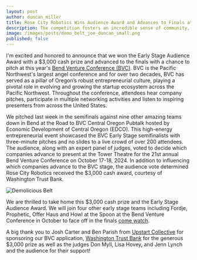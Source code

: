 ```yaml
---
layout: post
author: duncan_miller
title: Rose City Robotics Wins Audience Award and Advances to Finals at Bend Venture Conference
description: The competition fosters an incredible sense of community, where early-stage teams can network, share ideas, and gain valuable feedback
image: /images/posts/demo_belt_joe_duncan_small.png
published: false
---
```


I'm excited and honored to announce that we won the Early Stage Audience Award with a $3,000 cash prize and advanced to the finals with a chance to pitch at this year's [Bend Venture Conference (BVC)](https://www.bendvc.com/). BVC is the Pacific Northwest's largest angel conference and for over two decades, BVC has served as a pillar of Oregon’s robust entrepreneurial culture, playing a pivotal role in evolving and growing the startup ecosystem across the Pacific Northwest. Throughout the conference, attendees hear company pitches, participate in multiple networking activities and listen to inspiring presenters from across the United States.

We pitched last week in the semifinals against nine other amazing teams down in Bend at the Road to BVC Central Oregon Pubtalk hosted by Economic Development of Central Oregon (EDCO). This high-energy entrepreneurial event showcased the BVC Early Stage semifinalists with three-minute pitches and no slides to a live crowd of over 200 attendees. The audience, along with an expert panel of judges, voted to decide which companies advance to present at the Tower Theatre for the 21st annual Bend Venture Conference on October 17-18, 2024. In addition to influencing which companies advance to the BVC stage, the audience vote determined Rose City Robotics received the $3,000 cash award, courtesy of Washington Trust Bank.

![Demolicious Belt](/images/posts/demo_belt_small.jpeg)

We are thrilled to take home this $3,000 cash prize and the Early Stage Audience Award. We will join four other early stage teams including Fordje, Prophetic, Offer Haus and Howl at the Spoon at the Bend Venture Conference in October to face off in the finals [come watch](https://www.eventbrite.com/e/2024-bend-venture-conference-tickets-945142515707?aff=oddtdtcreator).

A big thank you to Josh Carter and Ben Parish from [Upstart Collective](https://www.upstartcollective.org/) for sponsoring our BVC application, [Washington Trust Bank](https://www.oregonventurefund.com/) for the generous $3,000 prize as well as the judges Don Myll, Lisa Hovey, and Jenn Lynch and the audience for their support!
